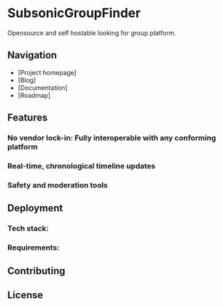 # SubsonicGroupFinder
Opensource and self hostable looking for group platform. 

## Navigation

- [Project homepage]
- [Blog]
- [Documentation]
- [Roadmap]



## Features

### No vendor lock-in: Fully interoperable with any conforming platform

### Real-time, chronological timeline updates

### Safety and moderation tools

## Deployment

### Tech stack:

### Requirements:

## Contributing


## License

